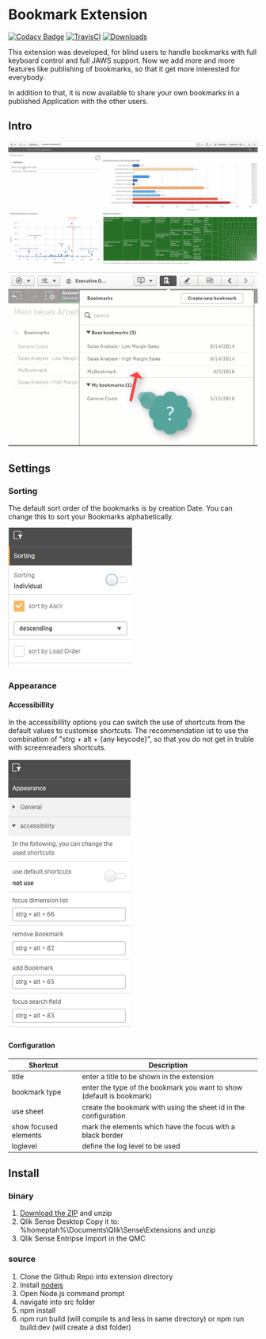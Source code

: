 # Bookmark Extension
[![Codacy Badge](https://api.codacy.com/project/badge/Grade/e78b6a01e4584843885244d36b19063b)](https://www.codacy.com/app/konne/q2g-ext-bookmark?utm_source=github.com&amp;utm_medium=referral&amp;utm_content=q2g/q2g-ext-bookmark&amp;utm_campaign=Badge_Grade)
[![TravisCI](https://travis-ci.org/q2g/q2g-ext-bookmark.svg?branch=master)](https://travis-ci.org/q2g/q2g-ext-bookmark)
[![Downloads](https://m.sense2go.net/downloads.svg?q2g-ext-bookmark)](https://m.sense2go.net/extension-package)

This extension was developed, for blind users to handle bookmarks with full keyboard control and full JAWS support.
Now we add more and more features like publishing of bookmarks, so that it get more interested for everybody.

In addition to that, it is now available to share your own bookmarks in a published Application with the other users. 

## Intro

![teaser](./docs/teaser.gif "Short teaser")

![bookmark_publish](./docs/bookmark_publish.gif "Publish Bookmarks")

## Settings


### Sorting

The default sort order of the bookmarks is by creation Date. You can change this to sort your Bookmarks alphabetically.

![settings](./docs/screenshot_3.PNG?raw=true "Settings")

### Appearance

#### Accessibillity
In the accessibillity options you can switch the use of shortcuts from the default values to customise shortcuts. The recommendation ist to use the combination of "strg + alt + {any keycode}", so that you do not get in truble with screenreaders shortcuts.

![settings](./docs/screenshot_2.PNG?raw=true "Settings")

#### Configuration
Shortcut                |  Description
------------------------|--------------------------------------------
title                   | enter a title to be shown in the extension
bookmark type           | enter the type of the bookmark you want to show (default is bookmark)
use sheet               | create the bookmark with using the sheet id in the configuration
show focused elements   | mark the elements which have the focus with a black border
loglevel                | define the log level to be used


## Install

### binary

1. [Download the ZIP](https://m.sense2go.net/extension-package) and unzip
2. Qlik Sense Desktop
   Copy it to: %homeptah%\Documents\Qlik\Sense\Extensions and unzip
3. Qlik Sense Entripse
   Import in the QMC

### source

1. Clone the Github Repo into extension directory
2. Install [nodejs](https://nodejs.org/)
3. Open Node.js command prompt
4. navigate into src folder
5. npm install
6. npm run build (will compile ts and less in same directory) or npm run build:dev (will create a dist folder)
